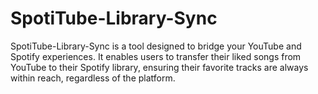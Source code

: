 # SpotiTube-Library-Sync
SpotiTube-Library-Sync is a tool designed to bridge your YouTube and Spotify experiences. It enables users to transfer their liked songs from YouTube to their Spotify library, ensuring their favorite tracks are always within reach, regardless of the platform.

